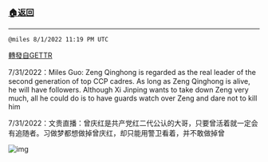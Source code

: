 ###  [:house:返回](README.md)
---


`@miles 8/1/2022 11:19 PM UTC`

[轉發自GETTR](https://gettr.com/post/p1kp4f1414b)

7/31/2022：Miles Guo: Zeng Qinghong is regarded as the real leader of the second generation of top CCP cadres. As long as Zeng Qinghong is alive, he will have followers. Although Xi Jinping wants to take down Zeng very much,  all he could do is to have guards watch over Zeng and dare not to kill him

7/31/2022：文贵直播：曾庆红是共产党红二代公认的大哥，只要曾活着就一定会有追随者。习做梦都想做掉曾庆红，却只能用警卫看着，并不敢做掉曾


![img](https://media.gettr.com/group48/getter/2022/08/01/23/d96b8322-0d0c-2a98-7319-0eec20962293/out.jpg)
